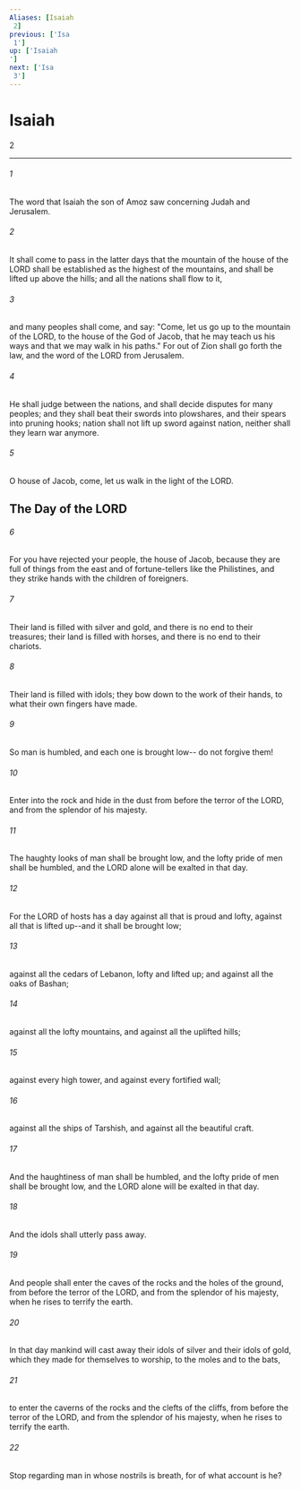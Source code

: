 ```yaml
---
Aliases: [Isaiah 2]
previous: ['Isa 1']
up: ['Isaiah']
next: ['Isa 3']
---
```

# Isaiah 2

***
 

###### 1 
The word that Isaiah the son of Amoz saw concerning Judah and Jerusalem.  

###### 2 
It shall come to pass in the latter days  that the mountain of the house of the LORD  shall be established as the highest of the mountains,  and shall be lifted up above the hills;  and all the nations shall flow to it,   

###### 3 
and many peoples shall come, and say:  "Come, let us go up to the mountain of the LORD,  to the house of the God of Jacob,  that he may teach us his ways  and that we may walk in his paths."  For out of Zion shall go forth the law,  and the word of the LORD from Jerusalem.   

###### 4 
He shall judge between the nations,  and shall decide disputes for many peoples;  and they shall beat their swords into plowshares,  and their spears into pruning hooks;  nation shall not lift up sword against nation,  neither shall they learn war anymore.  

###### 5 
O house of Jacob,  come, let us walk  in the light of the LORD.  ## The Day of the LORD  

###### 6 
For you have rejected your people,  the house of Jacob,  because they are full of things from the east  and of fortune-tellers like the Philistines,  and they strike hands with the children of foreigners.   

###### 7 
Their land is filled with silver and gold,  and there is no end to their treasures;  their land is filled with horses,  and there is no end to their chariots.   

###### 8 
Their land is filled with idols;  they bow down to the work of their hands,  to what their own fingers have made.   

###### 9 
So man is humbled,  and each one is brought low--  do not forgive them!   

###### 10 
Enter into the rock  and hide in the dust  from before the terror of the LORD,  and from the splendor of his majesty.   

###### 11 
The haughty looks of man shall be brought low,  and the lofty pride of men shall be humbled,  and the LORD alone will be exalted in that day.  

###### 12 
For the LORD of hosts has a day  against all that is proud and lofty,  against all that is lifted up--and it shall be brought low;   

###### 13 
against all the cedars of Lebanon,  lofty and lifted up;  and against all the oaks of Bashan;   

###### 14 
against all the lofty mountains,  and against all the uplifted hills;   

###### 15 
against every high tower,  and against every fortified wall;   

###### 16 
against all the ships of Tarshish,  and against all the beautiful craft.   

###### 17 
And the haughtiness of man shall be humbled,  and the lofty pride of men shall be brought low,  and the LORD alone will be exalted in that day.   

###### 18 
And the idols shall utterly pass away.   

###### 19 
And people shall enter the caves of the rocks  and the holes of the ground,  from before the terror of the LORD,  and from the splendor of his majesty,  when he rises to terrify the earth.  

###### 20 
In that day mankind will cast away  their idols of silver and their idols of gold,  which they made for themselves to worship,  to the moles and to the bats,   

###### 21 
to enter the caverns of the rocks  and the clefts of the cliffs,  from before the terror of the LORD,  and from the splendor of his majesty,  when he rises to terrify the earth.   

###### 22 
Stop regarding man  in whose nostrils is breath,  for of what account is he?
